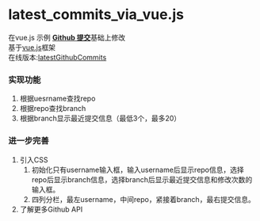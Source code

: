 # latest_commits_via_vue.js

在vue.js 示例 [**Github 提交**](http://cn.vuejs.org/examples/commits.html)基础上修改   
基于[vue.js](http://cn.vuejs.org/)框架  
在线版本:[latestGithubCommits](https://byr-gdp.github.io/latest_commits_via_vue.js/)

### 实现功能

1. 根据uesrname查找repo
2. 根据repo查找branch
3. 根据branch显示最近提交信息（最低3个，最多20）

### 进一步完善
1. 引入CSS
	1. 初始化只有username输入框，输入username后显示repo信息，选择repo后显示branch信息，选择branch后显示最近提交信息和修改次数的输入框。
	2. 四列分栏，最左username，中间repo，紧接着branch，最右提交信息。
2. 了解更多Github API
